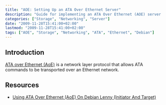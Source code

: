 ```yaml
---
title: "AOE: Setting Up an ATA Over Ethernet Server"
description: "Guide for implementing an ATA Over Ethernet (AOE) server to transport ATA commands over an Ethernet network."
categories: ["Storage", "Networking", "Server"]
date: "2009-11-28T15:41:00+02:00"
lastmod: "2009-11-28T15:41:00+02:00"
tags: ["AOE", "Storage", "Networking", "ATA", "Ethernet", "Debian"]
---
```


## Introduction

[ATA over Ethernet (AoE)](https://en.wikipedia.org/wiki/ATA_over_Ethernet) is a network layer protocol that allows ATA commands to be transported over an Ethernet network.

## Resources
- [Using ATA Over Ethernet (AoE) On Debian Lenny (Initiator And Target)](../../static/pdf/using_ata_over_ethernet_aoe.pdf)
